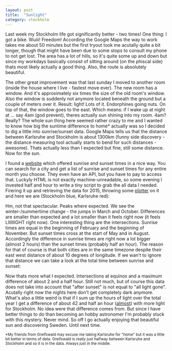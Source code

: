 ```yaml
---
layout: post
title:  "Sunlight"
category: stockholm
---
```


Last week my Stockholm life got significantly better - two times!
One thing: I got a bike. Wuiii! Freedom!
According the Google Maps the way to work takes me about 50 minutes but the first tryout took me acutally quite a bit longer, though that might have been due to some stops to consult my phone to not get lost.
The area has a lot of hills, so it's quite some up and down but since my workdays basically consist of sitting around (on the phiscal side) thats most likely actually a good thing.
Also, the route is absolutely beautiful.

The other great improvement was that last sunday I moved to another room (inside the house where I live - fastest move ever).
The new room has a window. And it's approximately six times the size of the old room's window.
Also the window is suddenly not anymore located beneath the ground but a couple of meters over it.
Result: light! Lots of it. Endorphines going nuts.
On top of that, the window goes to the east. Which means: if I wake up at night at ... say 4am (god prevent), theres actually sun shining into my room.
4am? Really?
The whole sun thing here seemed rather crazy to me and I wanted to know how big the suntime difference to home* actually was so I decided to dig a little into sunrise/sunset data.
Google Maps tells us that the distance between Karlsruhe and Stockholm is about 1300km (funny side discovery - the distance measuring tool actually starts to bend for such distances - awesome).
Thats actually less than I expected but fine, still some distance.
Now for the sun.

I found a [website](http://www.timeanddate.com/sun/sweden/stockholm) which offered sunrise and sunset times in a nice way.
You can search for a city and get a list of sunrise and sunset times for any entire month you choose.
They even have an API, but you have to pay to access that.
Luckyly HTML is not exactly machine-unreadable, so some evening I invested half and hour to write a tiny script to grab the all data I needed.
Firering it up and retrieving the data for 2015, throwing some [plotter](http://www.chartjs.org/) on it and here we are (Stockholm blue, Karlsruhe red):

<canvas id="rise-set-times" style="width: 100%"></canvas>

Hm, not that spectacular.
Peaks where expected.
We see the winter-/summertime change - the jumps in March and October.
Differences are smaller than expected and a lot smaller than it feels right now (it feels LIIIIIIGHT right now).
One interesting thing are the intersections.
Sunrise times are equal in the beginning of February and the beginning of November.
But sunset times cross at the start of May and in August.
Accordingly the difference in sunrise times are right now a lot bigger (almost 2 hours) than the sunset times (probably half an hour).
The reason for that of course is that both cities are in the same timezone despite their east west distance of about 10 degrees of longitude.
If we wan't to ignore that distance we can take a look at the total time between sunrise and sunset:

<canvas id="sun-times" style="width: 100%"></canvas>

Now thats more what I expected.
Intersections at equinox and a maximum difference of about 2 and a half hour.
Still not much, but of course this data does not take into account that "after sunset" is not equal to "all light gone".
Acutally right now the nights here don't get completely dark anymore.
What's also a little weird is that if I sum up the hours of light over the total year I get a difference of about 42 and half an hour
([almost](http://en.wikipedia.org/wiki/42_%28number%29#The_Hitchhiker.27s_Guide_to_the_Galaxy)) with more light for Stockholm.
No idea were that difference comes from.
But since I have better things to do than becoming an hobby astronomer I'm probably stuck with this mystery. Never mind.
So off I go actually enjoying that beautiful sun and discovering Sweden.
Until next time.

<sub>
  *My friends from Greifswald may excuse me taking Karlsruhe for "home" but it was a little bit better in terms of data. Greifswald is really just halfway between Karlsruhe and Stockholm and so it is in the data. Always just in the middle.
</sub>

<script src="/js/Chart.min.js"></script>
<script src="/js/chart_monkey_patch.js"></script>
<script src="/js/light_stats.js"></script>
<script type="text/javascript">
new Chart(document.getElementById("rise-set-times").getContext("2d")).Line(riseSetData, options);
new Chart(document.getElementById("sun-times").getContext("2d")).Line(sunTimeData, options);
</script>
